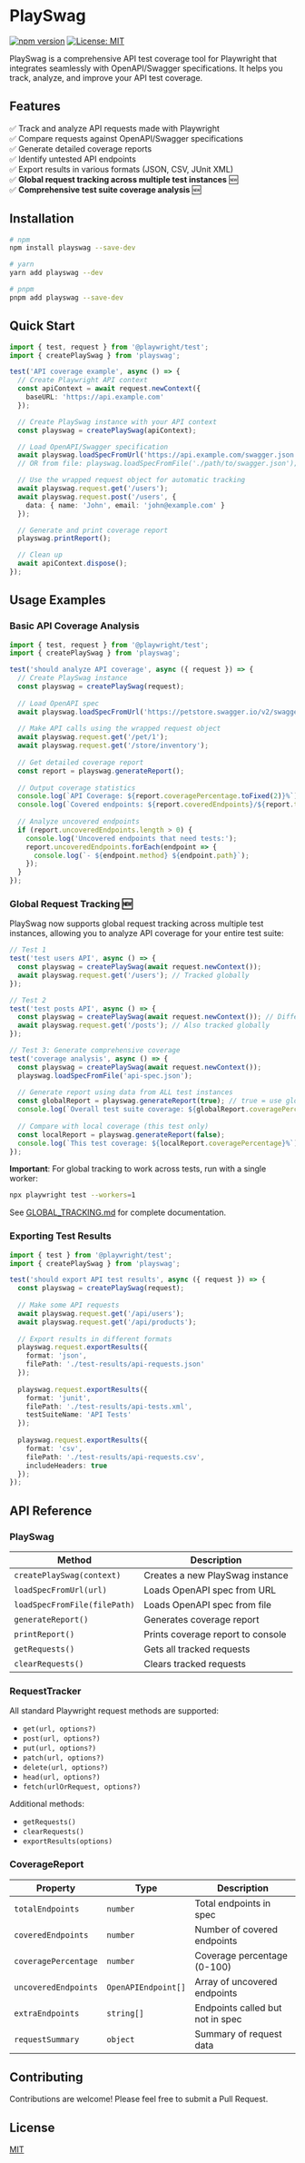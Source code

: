 # PlaySwag

[![npm version](https://img.shields.io/npm/v/playswag.svg)](https://www.npmjs.com/package/playswag)
[![License: MIT](https://img.shields.io/badge/License-MIT-blue.svg)](https://opensource.org/licenses/MIT)

PlaySwag is a comprehensive API test coverage tool for Playwright that integrates seamlessly with OpenAPI/Swagger specifications. It helps you track, analyze, and improve your API test coverage.

## Features

✅ Track and analyze API requests made with Playwright  
✅ Compare requests against OpenAPI/Swagger specifications  
✅ Generate detailed coverage reports  
✅ Identify untested API endpoints  
✅ Export results in various formats (JSON, CSV, JUnit XML)  
✅ **Global request tracking across multiple test instances** 🆕  
✅ **Comprehensive test suite coverage analysis** 🆕

## Installation

```bash
# npm
npm install playswag --save-dev

# yarn
yarn add playswag --dev

# pnpm
pnpm add playswag --save-dev
```

## Quick Start

```typescript
import { test, request } from '@playwright/test';
import { createPlaySwag } from 'playswag';

test('API coverage example', async () => {
  // Create Playwright API context
  const apiContext = await request.newContext({
    baseURL: 'https://api.example.com'
  });

  // Create PlaySwag instance with your API context
  const playswag = createPlaySwag(apiContext);

  // Load OpenAPI/Swagger specification
  await playswag.loadSpecFromUrl('https://api.example.com/swagger.json');
  // OR from file: playswag.loadSpecFromFile('./path/to/swagger.json');

  // Use the wrapped request object for automatic tracking
  await playswag.request.get('/users');
  await playswag.request.post('/users', {
    data: { name: 'John', email: 'john@example.com' }
  });

  // Generate and print coverage report
  playswag.printReport();

  // Clean up
  await apiContext.dispose();
});
```

## Usage Examples

### Basic API Coverage Analysis

```typescript
import { test, request } from '@playwright/test';
import { createPlaySwag } from 'playswag';

test('should analyze API coverage', async ({ request }) => {
  // Create PlaySwag instance
  const playswag = createPlaySwag(request);
  
  // Load OpenAPI spec
  await playswag.loadSpecFromUrl('https://petstore.swagger.io/v2/swagger.json');
  
  // Make API calls using the wrapped request object
  await playswag.request.get('/pet/1');
  await playswag.request.get('/store/inventory');
  
  // Get detailed coverage report
  const report = playswag.generateReport();
  
  // Output coverage statistics
  console.log(`API Coverage: ${report.coveragePercentage.toFixed(2)}%`);
  console.log(`Covered endpoints: ${report.coveredEndpoints}/${report.totalEndpoints}`);
  
  // Analyze uncovered endpoints
  if (report.uncoveredEndpoints.length > 0) {
    console.log('Uncovered endpoints that need tests:');
    report.uncoveredEndpoints.forEach(endpoint => {
      console.log(`- ${endpoint.method} ${endpoint.path}`);
    });
  }
});
```

### Global Request Tracking 🆕

PlaySwag now supports global request tracking across multiple test instances, allowing you to analyze API coverage for your entire test suite:

```typescript
// Test 1
test('test users API', async () => {
  const playswag = createPlaySwag(await request.newContext());
  await playswag.request.get('/users'); // Tracked globally
});

// Test 2
test('test posts API', async () => {
  const playswag = createPlaySwag(await request.newContext()); // Different instance
  await playswag.request.get('/posts'); // Also tracked globally
});

// Test 3: Generate comprehensive coverage
test('coverage analysis', async () => {
  const playswag = createPlaySwag(await request.newContext());
  playswag.loadSpecFromFile('api-spec.json');
  
  // Generate report using data from ALL test instances
  const globalReport = playswag.generateReport(true); // true = use global data
  console.log(`Overall test suite coverage: ${globalReport.coveragePercentage}%`);
  
  // Compare with local coverage (this test only)
  const localReport = playswag.generateReport(false);
  console.log(`This test coverage: ${localReport.coveragePercentage}%`);
});
```

**Important**: For global tracking to work across tests, run with a single worker:
```bash
npx playwright test --workers=1
```

See [GLOBAL_TRACKING.md](./GLOBAL_TRACKING.md) for complete documentation.

### Exporting Test Results

```typescript
import { test } from '@playwright/test';
import { createPlaySwag } from 'playswag';

test('should export API test results', async ({ request }) => {
  const playswag = createPlaySwag(request);
  
  // Make some API requests
  await playswag.request.get('/api/users');
  await playswag.request.get('/api/products');
  
  // Export results in different formats
  playswag.request.exportResults({
    format: 'json',
    filePath: './test-results/api-requests.json'
  });
  
  playswag.request.exportResults({
    format: 'junit',
    filePath: './test-results/api-tests.xml',
    testSuiteName: 'API Tests'
  });
  
  playswag.request.exportResults({
    format: 'csv',
    filePath: './test-results/api-requests.csv',
    includeHeaders: true
  });
});
```

## API Reference

### PlaySwag

| Method | Description |
|--------|-------------|
| `createPlaySwag(context)` | Creates a new PlaySwag instance |
| `loadSpecFromUrl(url)` | Loads OpenAPI spec from URL |
| `loadSpecFromFile(filePath)` | Loads OpenAPI spec from file |
| `generateReport()` | Generates coverage report |
| `printReport()` | Prints coverage report to console |
| `getRequests()` | Gets all tracked requests |
| `clearRequests()` | Clears tracked requests |

### RequestTracker

All standard Playwright request methods are supported:
- `get(url, options?)`
- `post(url, options?)`
- `put(url, options?)`
- `patch(url, options?)`
- `delete(url, options?)`
- `head(url, options?)`
- `fetch(urlOrRequest, options?)`

Additional methods:
- `getRequests()`
- `clearRequests()`
- `exportResults(options)`

### CoverageReport

| Property | Type | Description |
|----------|------|-------------|
| `totalEndpoints` | `number` | Total endpoints in spec |
| `coveredEndpoints` | `number` | Number of covered endpoints |
| `coveragePercentage` | `number` | Coverage percentage (0-100) |
| `uncoveredEndpoints` | `OpenAPIEndpoint[]` | Array of uncovered endpoints |
| `extraEndpoints` | `string[]` | Endpoints called but not in spec |
| `requestSummary` | `object` | Summary of request data |

## Contributing

Contributions are welcome! Please feel free to submit a Pull Request.

## License

[MIT](LICENSE)
